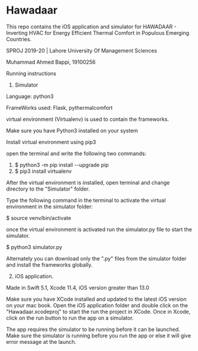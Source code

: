 # Hawadaar
This repo contains the iOS application and simulator for HAWADAAR - Inverting HVAC for Energy Efficient Thermal Comfort in
Populous Emerging Countries.

SPROJ 2019-20 | Lahore University Of Management Sciences

Muhammad Ahmed Bappi, 19100256

Running instructions

1) Simulator

  Language: python3
  
  FrameWorks used: Flask, pythermalcomfort
  
  virtual environment (Virtualenv) is used to contain the frameworks.
  
  Make sure you have Python3 installed on your system
  
  Install virtual environment using pip3
  
  open the terminal and write the following two commands:
  
  1) $ python3 -m pip install --upgrade pip
  2) $ pip3 install virtualenv
  
 After the virtual environment is installed, open terminal and change directory to the "Simulator" folder.
  
 Type the following command in the terminal to activate the virtual environment in the simulator folder:
 
 $ source venv/bin/activate
 
 once the virtual environment is activated run the simulator.py file to start the simulator.
 
 $ python3 simulator.py
 
 Alternately you can download only the ".py" files from the simulator folder and install the frameworks globally.
 
 
 2) iOS application.
 
 Made in Swift 5.1, Xcode 11.4, iOS version greater than 13.0 
 
 Make sure you have XCode installed and updated to the latest iOS version on your mac book. Open the iOS application folder and double click on the "Hawadaar.xcodeproj" to start the run the project in XCode. Once in Xcode, click on the run button to run the app on a simulator. 
 
 The app requires the simulator to be running before it can be launched. Make sure the simulator is running before you run the app or else it will give error message at the launch.
 
